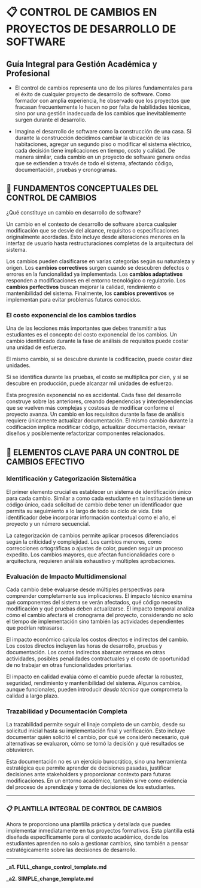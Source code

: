 # 📋 CONTROL DE CAMBIOS EN PROYECTOS DE DESARROLLO DE SOFTWARE

## Guía Integral para Gestión Académica y Profesional

- El control de cambios representa uno de los pilares fundamentales para el éxito de cualquier proyecto de desarrollo de software. Como formador con amplia experiencia, he observado que los proyectos que fracasan frecuentemente lo hacen no por falta de habilidades técnicas, sino por una gestión inadecuada de los cambios que inevitablemente surgen durante el desarrollo.

- Imagina el desarrollo de software como la construcción de una casa. Si durante la construcción decidimos cambiar la ubicación de las habitaciones, agregar un segundo piso o modificar el sistema eléctrico, cada decisión tiene implicaciones en tiempo, costo y calidad. De manera similar, cada cambio en un proyecto de software genera ondas que se extienden a través de todo el sistema, afectando código, documentación, pruebas y cronogramas.

## 🎯 FUNDAMENTOS CONCEPTUALES DEL CONTROL DE CAMBIOS

¿Qué constituye un cambio en desarrollo de software?

Un cambio en el contexto de desarrollo de software abarca cualquier modificación que se desvíe del alcance, requisitos o especificaciones originalmente acordadas. Esto incluye desde alteraciones menores en la interfaz de usuario hasta restructuraciones completas de la arquitectura del sistema.

Los cambios pueden clasificarse en varias categorías según su naturaleza y origen. Los **cambios correctivos** surgen cuando se descubren defectos o errores en la funcionalidad ya implementada. Los **cambios adaptativos** responden a modificaciones en el entorno tecnológico o regulatorio. Los **cambios perfectivos** buscan mejorar la calidad, rendimiento o mantenibilidad del sistema. Finalmente, los **cambios preventivos** se implementan para evitar problemas futuros conocidos.

### El costo exponencial de los cambios tardíos

Una de las lecciones más importantes que debes transmitir a tus estudiantes es el concepto del costo exponencial de los cambios. Un cambio identificado durante la fase de análisis de requisitos puede costar una unidad de esfuerzo. 

El mismo cambio, si se descubre durante la codificación, puede costar diez unidades. 

Si se identifica durante las pruebas, el costo se multiplica por cien, y si se descubre en producción, puede alcanzar mil unidades de esfuerzo.

Esta progresión exponencial no es accidental. Cada fase del desarrollo construye sobre las anteriores, creando dependencias y interdependencias que se vuelven más complejas y costosas de modificar conforme el proyecto avanza. Un cambio en los requisitos durante la fase de análisis requiere únicamente actualizar documentación. El mismo cambio durante la codificación implica modificar código, actualizar documentación, revisar diseños y posiblemente refactorizar componentes relacionados.

## 🔄 ELEMENTOS CLAVE PARA UN CONTROL DE CAMBIOS EFECTIVO

### Identificación y Categorización Sistemática

El primer elemento crucial es establecer un sistema de identificación único para cada cambio. Similar a como cada estudiante en tu institución tiene un código único, cada solicitud de cambio debe tener un identificador que permita su seguimiento a lo largo de todo su ciclo de vida. Este identificador debe incorporar información contextual como el año, el proyecto y un número secuencial.

La categorización de cambios permite aplicar procesos diferenciados según la criticidad y complejidad. Los cambios menores, como correcciones ortográficas o ajustes de color, pueden seguir un proceso expedito. Los cambios mayores, que afectan funcionalidades core o arquitectura, requieren análisis exhaustivo y múltiples aprobaciones.

### Evaluación de Impacto Multidimensional

Cada cambio debe evaluarse desde múltiples perspectivas para comprender completamente sus implicaciones. El impacto técnico examina qué componentes del sistema se verán afectados, qué código necesita modificación y qué pruebas deben actualizarse. El impacto temporal analiza cómo el cambio afectará el cronograma del proyecto, considerando no solo el tiempo de implementación sino también las actividades dependientes que podrían retrasarse.

El impacto económico calcula los costos directos e indirectos del cambio. Los costos directos incluyen las horas de desarrollo, pruebas y documentación. Los costos indirectos abarcan retrasos en otras actividades, posibles penalidades contractuales y el costo de oportunidad de no trabajar en otras funcionalidades prioritarias.

El impacto en calidad evalúa cómo el cambio puede afectar la robustez, seguridad, rendimiento y mantenibilidad del sistema. Algunos cambios, aunque funcionales, pueden introducir *deuda técnica* que comprometa la calidad a largo plazo.

### Trazabilidad y Documentación Completa

La trazabilidad permite seguir el linaje completo de un cambio, desde su solicitud inicial hasta su implementación final y verificación. Esto incluye documentar quién solicitó el cambio, por qué se consideró necesario, qué alternativas se evaluaron, cómo se tomó la decisión y qué resultados se obtuvieron.

Esta documentación no es un ejercicio burocrático, sino una herramienta estratégica que permite aprender de decisiones pasadas, justificar decisiones ante stakeholders y proporcionar contexto para futuras modificaciones. En un entorno académico, también sirve como evidencia del proceso de aprendizaje y toma de decisiones de los estudiantes.


---


### 📋 PLANTILLA INTEGRAL DE CONTROL DE CAMBIOS

Ahora te proporciono una plantilla práctica y detallada que puedes implementar inmediatamente en tus proyectos formativos. Esta plantilla está diseñada específicamente para el contexto académico, donde los estudiantes aprenden no solo a gestionar cambios, sino también a pensar estratégicamente sobre las decisiones de desarrollo.


---


**_a1. FULL_change_control_template.md**

**_a2. SIMPLE_change_template.md**
